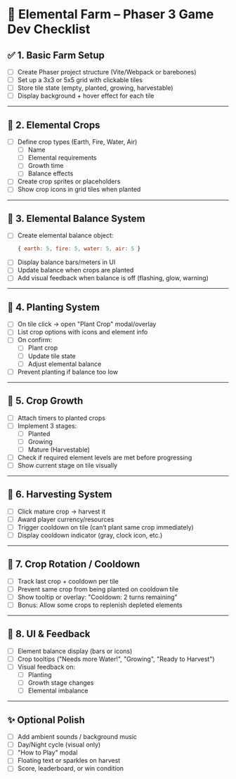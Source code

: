 # 🌱 Elemental Farm – Phaser 3 Game Dev Checklist

## ✅ 1. Basic Farm Setup
- [ ] Create Phaser project structure (Vite/Webpack or barebones)
- [ ] Set up a 3x3 or 5x5 grid with clickable tiles
- [ ] Store tile state (empty, planted, growing, harvestable)
- [ ] Display background + hover effect for each tile

---

## 🧪 2. Elemental Crops
- [ ] Define crop types (Earth, Fire, Water, Air)
  - [ ] Name
  - [ ] Elemental requirements
  - [ ] Growth time
  - [ ] Balance effects
- [ ] Create crop sprites or placeholders
- [ ] Show crop icons in grid tiles when planted

---

## 🌟 3. Elemental Balance System
- [ ] Create elemental balance object:
  ```js
  { earth: 5, fire: 5, water: 5, air: 5 }
  ```
- [ ] Display balance bars/meters in UI
- [ ] Update balance when crops are planted
- [ ] Add visual feedback when balance is off (flashing, glow, warning)

---

## 🌾 4. Planting System
- [ ] On tile click → open "Plant Crop" modal/overlay
- [ ] List crop options with icons and element info
- [ ] On confirm:
  - [ ] Plant crop
  - [ ] Update tile state
  - [ ] Adjust elemental balance
- [ ] Prevent planting if balance too low

---

## 🌿 5. Crop Growth
- [ ] Attach timers to planted crops
- [ ] Implement 3 stages:
  - [ ] Planted
  - [ ] Growing
  - [ ] Mature (Harvestable)
- [ ] Check if required element levels are met before progressing
- [ ] Show current stage on tile visually

---

## 🌻 6. Harvesting System
- [ ] Click mature crop → harvest it
- [ ] Award player currency/resources
- [ ] Trigger cooldown on tile (can’t plant same crop immediately)
- [ ] Display cooldown indicator (gray, clock icon, etc.)

---

## 🔁 7. Crop Rotation / Cooldown
- [ ] Track last crop + cooldown per tile
- [ ] Prevent same crop from being planted on cooldown tile
- [ ] Show tooltip or overlay: "Cooldown: 2 turns remaining"
- [ ] Bonus: Allow some crops to replenish depleted elements

---

## 🧰 8. UI & Feedback
- [ ] Element balance display (bars or icons)
- [ ] Crop tooltips ("Needs more Water!", "Growing", "Ready to Harvest")
- [ ] Visual feedback on:
  - [ ] Planting
  - [ ] Growth stage changes
  - [ ] Elemental imbalance

---

## ✨ Optional Polish
- [ ] Add ambient sounds / background music
- [ ] Day/Night cycle (visual only)
- [ ] "How to Play" modal
- [ ] Floating text or sparkles on harvest
- [ ] Score, leaderboard, or win condition
